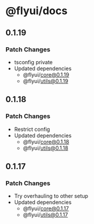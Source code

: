 # @flyui/docs

## 0.1.19

### Patch Changes

- tsconfig private
- Updated dependencies
  - @flyui/core@0.1.19
  - @flyui/utils@0.1.19

## 0.1.18

### Patch Changes

- Restrict config
- Updated dependencies
  - @flyui/core@0.1.18
  - @flyui/utils@0.1.18

## 0.1.17

### Patch Changes

- Try overhauling to other setup
- Updated dependencies
  - @flyui/core@0.1.17
  - @flyui/utils@0.1.17
